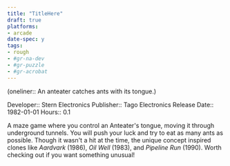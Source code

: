 ```yaml
---
title: "TitleHere"
draft: true
platforms:
- arcade
date-spec: y
tags:
- rough
- #gr-na-dev 
- #gr-puzzle 
- #gr-acrobat 
---
```


(oneliner:: An anteater catches ants with its tongue.)

Developer:: Stern Electronics
Publisher:: Tago Electronics
Release Date:: 1982-01-01
Hours:: 0.1

A maze game where you control an Anteater's tongue, moving it through underground tunnels. You will push your luck and try to eat as many ants as possible. Though it wasn't a hit at the time, the unique concept inspired clones like *Aardvark* (1986), *Oil Well* (1983), and *Pipeline Run* (1990). Worth checking out if you want something unusual!